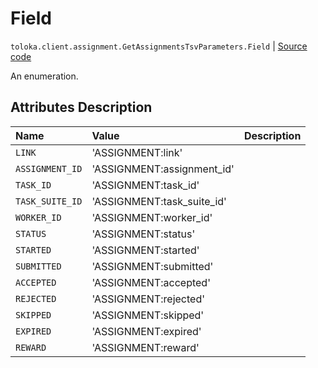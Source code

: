 # Field
`toloka.client.assignment.GetAssignmentsTsvParameters.Field` | [Source code](https://github.com/Toloka/toloka-kit/blob/v0.1.26/src/client/assignment.py#L134)

An enumeration.

## Attributes Description

| Name | Value | Description |
| :------| :-----------| :----------| 
`LINK`|'ASSIGNMENT:link'|<p></p>
`ASSIGNMENT_ID`|'ASSIGNMENT:assignment_id'|<p></p>
`TASK_ID`|'ASSIGNMENT:task_id'|<p></p>
`TASK_SUITE_ID`|'ASSIGNMENT:task_suite_id'|<p></p>
`WORKER_ID`|'ASSIGNMENT:worker_id'|<p></p>
`STATUS`|'ASSIGNMENT:status'|<p></p>
`STARTED`|'ASSIGNMENT:started'|<p></p>
`SUBMITTED`|'ASSIGNMENT:submitted'|<p></p>
`ACCEPTED`|'ASSIGNMENT:accepted'|<p></p>
`REJECTED`|'ASSIGNMENT:rejected'|<p></p>
`SKIPPED`|'ASSIGNMENT:skipped'|<p></p>
`EXPIRED`|'ASSIGNMENT:expired'|<p></p>
`REWARD`|'ASSIGNMENT:reward'|<p></p>
